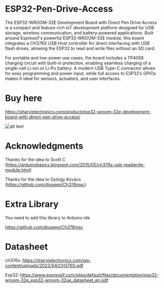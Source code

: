 # ESP32-Pen-Drive-Access
The ESP32-WROOM-32E Development Board with Direct Pen Drive Access is a compact and feature-rich IoT development platform designed for USB storage, wireless communication, and battery-powered applications. Built around Espressif's powerful ESP32-WROOM-32E module, this board integrates a CH376S USB Host controller for direct interfacing with USB flash drives, allowing the ESP32 to read and write files without an SD card.

For portable and low-power use cases, the board includes a TP4056 charging circuit with built-in protection, enabling seamless charging of a single-cell Li-ion or Li-Po battery. A modern USB Type-C connector allows for easy programming and power input, while full access to ESP32’s GPIOs makes it ideal for sensors, actuators, and user interfaces.

# Buy here

https://sharvielectronics.com/product/esp32-wroom-32e-development-board-with-direct-pen-drive-access/


![alt text](https://sharvielectronics.com/wp-content/uploads/2023/07/ESP32-WROOM-32E-Development-Board-With-Direct-Pen-Drive-Access-Sharvielectronics-1.jpg)

# Acknowledgments
Thanks for the idea to Scott C (https://arduinobasics.blogspot.com/2015/05/ch376s-usb-readwrite-module.html)

Thanks for the idea to György Kovács (https://github.com/djuseeq/Ch376msc)

# Extra Library 
You need to add this library to Arduino Ide

https://github.com/djuseeq/Ch376msc

# Datasheet

ch376s: https://sharvielectronics.com/wp-content/uploads/2022/04/CH376S.pdf

Esp32: https://www.espressif.com/sites/default/files/documentation/esp32-wroom-32e_esp32-wroom-32ue_datasheet_en.pdf

